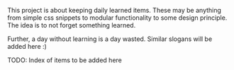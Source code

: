 This project is about keeping daily learned items. These may be anything from simple css snippets to modular functionality to some design principle. The idea is to not forget something learned.

Further, a day without learning is a day wasted.
Similar slogans will be added here :)

TODO: Index of items to be added here



